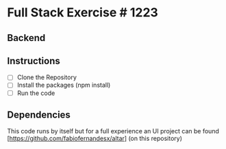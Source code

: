 # Full Stack Exercise # 1223

## Backend

## Instructions

- [ ] Clone the Repository
- [ ] Install the packages (npm install)
- [ ] Run the code

## Dependencies

This code runs by itself but for a full experience an UI project can be found [https://github.com/fabiofernandesx/altar] (on this repository)
